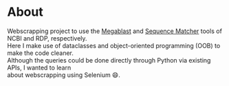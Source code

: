 # About
Webscrapping project to use the [Megablast](https://blast.ncbi.nlm.nih.gov/Blast.cgi??DATABASE=nr&PAGE=MegaBlas) and [Sequence Matcher](http://rdp.cme.msu.edu/seqmatch/) tools of NCBI and RDP, respectively.  
Here I make use of dataclasses and object-oriented programming (OOB) to make the code cleaner.  
Although the queries could be done directly through Python via existing APIs, I wanted to learn  
about webscrapping using Selenium 😄.